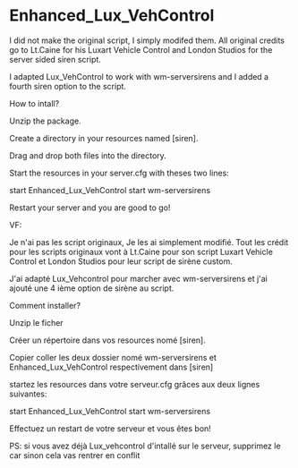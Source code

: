 # Enhanced_Lux_VehControl

I did not make the original script, I simply modifed them. All original credits go to Lt.Caine for his Luxart Vehicle Control and London Studios for the server sided siren script.

I adapted Lux_VehControl to work with wm-serversirens and I added a fourth siren option to the script.


How to intall?

Unzip the package.

Create a directory in your resources named [siren].

Drag and drop both files into the directory.

Start the resources in your server.cfg with theses two lines:

start Enhanced_Lux_VehControl
start wm-serversirens

Restart your server and you are good to go!


VF:

Je n'ai pas les script originaux, Je les ai simplement modifié. Tout les crédit pour les scripts originaux vont à Lt.Caine pour son script Luxart Vehicle Control et London Studios pour leur script de sirène custom.

J'ai adapté Lux_Vehcontrol pour marcher avec wm-serversirens et j'ai ajouté une 4 ième option de sirène au script.

Comment installer?

Unzip le ficher

Créer un répertoire dans vos resources nomé [siren].

Copier coller les deux dossier nomé wm-serversirens et Enhanced_Lux_VehControl respectivement dans [siren]

startez les resources dans votre serveur.cfg grâces aux deux lignes suivantes:

start Enhanced_Lux_VehControl
start wm-serversirens

Effectuez un restart de votre serveur et vous êtes bon!

PS: si vous avez déjà Lux_vehcontrol d'intallé sur le serveur, supprimez le car sinon cela vas rentrer en conflit
